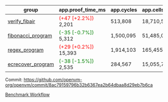 | group | app.proof_time_ms | app.cycles | app.cells_used | leaf.proof_time_ms | leaf.cycles | leaf.cells_used |
| -- | -- | -- | -- | -- | -- | -- |
| [verify_fibair](https://github.com/openvm-org/openvm/blob/benchmark-results/benchmarks-pr/1309/verify_fibair-8ac79159796b32b6367ea2b64dbaa8d29eb7b6ca.md) |<span style='color: red'>(+47 [+2.2%])</span> 2,201 |  513,808 |  18,710,593 |- | - | - |
| [fibonacci_program](https://github.com/openvm-org/openvm/blob/benchmark-results/benchmarks-pr/1309/fibonacci-8ac79159796b32b6367ea2b64dbaa8d29eb7b6ca.md) |<span style='color: green'>(-35 [-0.7%])</span> 5,312 |  1,500,095 |  51,485,080 |- | - | - |
| [regex_program](https://github.com/openvm-org/openvm/blob/benchmark-results/benchmarks-pr/1309/regex-8ac79159796b32b6367ea2b64dbaa8d29eb7b6ca.md) |<span style='color: red'>(+29 [+0.2%])</span> 15,393 |  1,914,103 |  165,455,373 |- | - | - |
| [ecrecover_program](https://github.com/openvm-org/openvm/blob/benchmark-results/benchmarks-pr/1309/ecrecover-8ac79159796b32b6367ea2b64dbaa8d29eb7b6ca.md) |<span style='color: green'>(-38 [-1.5%])</span> 2,535 |  284,567 |  15,055,723 |- | - | - |


Commit: https://github.com/openvm-org/openvm/commit/8ac79159796b32b6367ea2b64dbaa8d29eb7b6ca

[Benchmark Workflow](https://github.com/openvm-org/openvm/actions/runs/12983817561)
